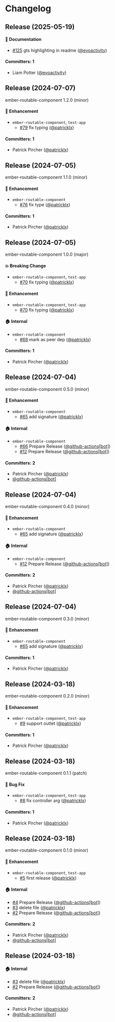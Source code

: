 # Changelog

## Release (2025-05-19)



#### :memo: Documentation
* [#125](https://github.com/patricklx/ember-routable-component/pull/125) gts highlighting in readme ([@evoactivity](https://github.com/evoactivity))

#### Committers: 1
- Liam Potter ([@evoactivity](https://github.com/evoactivity))

## Release (2024-07-07)

ember-routable-component 1.2.0 (minor)

#### :rocket: Enhancement
* `ember-routable-component`, `test-app`
  * [#79](https://github.com/patricklx/ember-routable-component/pull/79) fix typing ([@patricklx](https://github.com/patricklx))

#### Committers: 1
- Patrick Pircher ([@patricklx](https://github.com/patricklx))

## Release (2024-07-05)

ember-routable-component 1.1.0 (minor)

#### :rocket: Enhancement
* `ember-routable-component`
  * [#76](https://github.com/patricklx/ember-routable-component/pull/76) fix type ([@patricklx](https://github.com/patricklx))

#### Committers: 1
- Patrick Pircher ([@patricklx](https://github.com/patricklx))

## Release (2024-07-05)

ember-routable-component 1.0.0 (major)

#### :boom: Breaking Change
* `ember-routable-component`, `test-app`
  * [#70](https://github.com/patricklx/ember-routable-component/pull/70) fix typing ([@patricklx](https://github.com/patricklx))

#### :rocket: Enhancement
* `ember-routable-component`, `test-app`
  * [#70](https://github.com/patricklx/ember-routable-component/pull/70) fix typing ([@patricklx](https://github.com/patricklx))

#### :house: Internal
* `ember-routable-component`
  * [#68](https://github.com/patricklx/ember-routable-component/pull/68) mark as peer dep ([@patricklx](https://github.com/patricklx))

#### Committers: 1
- Patrick Pircher ([@patricklx](https://github.com/patricklx))

## Release (2024-07-04)

ember-routable-component 0.5.0 (minor)

#### :rocket: Enhancement
* `ember-routable-component`
  * [#65](https://github.com/patricklx/ember-routable-component/pull/65) add signature ([@patricklx](https://github.com/patricklx))

#### :house: Internal
* `ember-routable-component`
  * [#66](https://github.com/patricklx/ember-routable-component/pull/66) Prepare Release ([@github-actions[bot]](https://github.com/apps/github-actions))
  * [#12](https://github.com/patricklx/ember-routable-component/pull/12) Prepare Release ([@github-actions[bot]](https://github.com/apps/github-actions))

#### Committers: 2
- Patrick Pircher ([@patricklx](https://github.com/patricklx))
- [@github-actions[bot]](https://github.com/apps/github-actions)

## Release (2024-07-04)

ember-routable-component 0.4.0 (minor)

#### :rocket: Enhancement
* `ember-routable-component`
  * [#65](https://github.com/patricklx/ember-routable-component/pull/65) add signature ([@patricklx](https://github.com/patricklx))

#### :house: Internal
* `ember-routable-component`
  * [#12](https://github.com/patricklx/ember-routable-component/pull/12) Prepare Release ([@github-actions[bot]](https://github.com/apps/github-actions))

#### Committers: 2
- Patrick Pircher ([@patricklx](https://github.com/patricklx))
- [@github-actions[bot]](https://github.com/apps/github-actions)

## Release (2024-07-04)

ember-routable-component 0.3.0 (minor)

#### :rocket: Enhancement
* `ember-routable-component`
  * [#65](https://github.com/patricklx/ember-routable-component/pull/65) add signature ([@patricklx](https://github.com/patricklx))

#### Committers: 1
- Patrick Pircher ([@patricklx](https://github.com/patricklx))

## Release (2024-03-18)

ember-routable-component 0.2.0 (minor)

#### :rocket: Enhancement
* `ember-routable-component`, `test-app`
  * [#9](https://github.com/patricklx/ember-routable-component/pull/9) support outlet ([@patricklx](https://github.com/patricklx))

#### Committers: 1
- Patrick Pircher ([@patricklx](https://github.com/patricklx))

## Release (2024-03-18)

ember-routable-component 0.1.1 (patch)

#### :bug: Bug Fix
* `ember-routable-component`, `test-app`
  * [#8](https://github.com/patricklx/ember-routable-component/pull/8) fix controller arg ([@patricklx](https://github.com/patricklx))

#### Committers: 1
- Patrick Pircher ([@patricklx](https://github.com/patricklx))

## Release (2024-03-18)

ember-routable-component 0.1.0 (minor)

#### :rocket: Enhancement
* `ember-routable-component`, `test-app`
  * [#5](https://github.com/patricklx/ember-routable-component/pull/5) first release ([@patricklx](https://github.com/patricklx))

#### :house: Internal
* [#4](https://github.com/patricklx/ember-routable-component/pull/4) Prepare Release ([@github-actions[bot]](https://github.com/apps/github-actions))
* [#3](https://github.com/patricklx/ember-routable-component/pull/3) delete file ([@patricklx](https://github.com/patricklx))
* [#2](https://github.com/patricklx/ember-routable-component/pull/2) Prepare Release ([@github-actions[bot]](https://github.com/apps/github-actions))

#### Committers: 2
- Patrick Pircher ([@patricklx](https://github.com/patricklx))
- [@github-actions[bot]](https://github.com/apps/github-actions)

## Release (2024-03-18)



#### :house: Internal
* [#3](https://github.com/patricklx/ember-routable-component/pull/3) delete file ([@patricklx](https://github.com/patricklx))
* [#2](https://github.com/patricklx/ember-routable-component/pull/2) Prepare Release ([@github-actions[bot]](https://github.com/apps/github-actions))

#### Committers: 2
- Patrick Pircher ([@patricklx](https://github.com/patricklx))
- [@github-actions[bot]](https://github.com/apps/github-actions)





